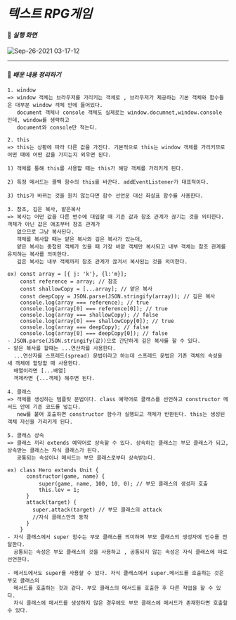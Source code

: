 # *텍스트 RPG게임*



#### 🎯 *실행 화면*


![Sep-26-2021 03-17-12](https://user-images.githubusercontent.com/86669143/134781972-37ae435a-5417-4b94-8dbb-4da41d6aec04.gif)





---
#### 🧩 *배운 내용 정리하기*

    1. window
    => window 객체는 브라우저를 가리키는 객체로 , 브라우저가 제공하는 기본 객체와 함수들은 대부분 window 객체 안에 들어있다.
       document 객체나 console 객체도 실제로는 window.documnet,window.console 인데, window를 생략하고 
       document와 console만 적는다.

    2. this
    => this는 상황에 따라 다른 값을 가진다. 기본적으로 this는 window 객체를 가리키므로 어떤 때에 어떤 값을 가지는지 외우면 된다.

    1) 객체를 통해 this를 사용할 때는 this가 해당 객체를 가리키게 된다.

    2) 특정 메서드는 콜백 함수의 this를 바꾼다. addEventListener가 대표적이다.

    3) this가 바뀌는 것을 원치 않는다면 함수 선언문 대신 화살표 함수를 사용한다.

    3. 참조, 깊은 복사, 얕은복사
    => 복사는 어떤 값을 다른 변수에 대입할 때 기존 값과 참조 관계가 끊기는 것을 의미한다. 객체가 아닌 값은 애초부터 참조 관계가
       없으므로 그냥 복사된다.
       객체를 복사할 때는 얕은 복사와 깊은 복사가 있는데, 
       얕은 복사는 중첩된 객체가 있을 때 가장 바깥 객체만 복사되고 내부 객체는 참조 관계를 유지하는 복사를 의미한다.
       깊은 복사는 내부 객체까지 참조 관계가 끊겨서 복사된는 것을 의미한다.

    ex) const array = [{ j: 'k'}, {l:'m}];
        const reference = array; // 참조
        const shallowCopy = [...array]; // 얕은 복사
        const deepCopy = JSON.parse(JSON.stringify(array)); // 깊은 복사
        console.log(array === reference); // true
        console.log(array[0] === reference[0]); // true
        console.log(array === shallowCopy); // false
        console.log(array[0] === shallowCopy[0]); // true
        console.log(array === deepCopy); // false
        console.log(array[0] === deepCopy[0]); // false
    - JSON.parse(JSON.stringify(값))으로 간단하게 깊은 복사를 할 수 있다.
    - 얕은 복사를 할때는 ...연산자를 사용한다.
      ...연산자를 스프레드(spread) 문법이라고 하는데 스프레드 문법은 기존 객체의 속성을 새 객체에 할당할 때 사용한다.
      배열이라면 [...배열]
      객체라면 {...객체} 해주면 된다.

    4. 클래스
    => 객체를 생성하는 템플릿 문법이다. class 예약어로 클래스를 선언하고 constructor 메서드 안에 기존 코드를 넣는다.
       new를 붙여 호출하면 constructor 함수가 실행되고 객체가 반환된다. this는 생성된 객체 자신을 가리키게 된다.

    5. 클래스 상속
    => 클래스 끼리 extends 예약어로 상속할 수 있다. 상속하는 클래스는 부모 클래스가 되고, 상속받는 클래스는 자식 클래스가 된다.
       공통되는 속성이나 메서드는 부모 클래스로부터 상속받는다.

    ex) class Hero extends Unit {
          constructor(game, name) {
              super(game, name, 100, 10, 0); // 부모 클래스의 생성자 호출
              this.lev = 1; 
          }
          attack(target) {
            super.attack(target) // 부모 클래스의 attack
            //자식 클래스만의 동작
          }
        }
    - 자식 클래스에서 super 함수는 부모 클래스를 의미하며 부모 클래스의 생성자에 인수를 전달한다.
      공통되는 속성은 부모 클래스의 것을 사용하고 , 공통되지 않는 속성은 자식 클래스에 따로 선언한다.
    
    - 메서드에서도 super를 사용할 수 있다. 자식 클래스에서 super.메서드를 호출하는 것은 부모 클래스의
      메서드를 호출하는 것과 같다. 부모 클래스의 메서드를 호출한 후 다른 작업을 할 수 있다.
      자식 클래스에 메서드를 생성하지 않은 경우에도 부모 클래스에 메서드가 존재한다면 호출할 수 있다.
